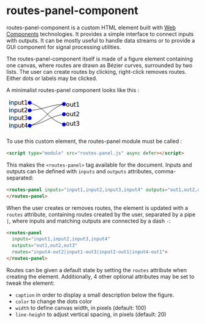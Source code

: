 # routes-panel-component

routes-panel-component is a custom HTML element built with [Web Components](https://developer.mozilla.org/en-US/docs/Web/Web_Components)
technologies. It provides a simple interface to connect inputs with outputs. It
can be mostly useful to handle data streams or to provide a GUI component for
signal processing utilities.

The routes-panel-component itself is made of a figure element containing one
canvas, where routes are drawn as Bézier curves, surrounded by two lists. The
user can create routes by clicking, right-click removes routes. Either dots or
labels may be clicked.

A minimalist routes-panel component looks like this :

![routes-panel demo](demo.png "routes-panel demo")

To use this custom element, the routes-panel module must be called :
```html
<script type="module" src="routes-panel.js" async defer></script>
```
This makes the `<routes-panel>` tag available for the document. Inputs and
outputs can be defined with `inputs` and `outputs` attributes, comma-separated:
```html
<routes-panel inputs="input1,input2,input3,input4" outputs="out1,out2,out3">
</routes-panel>
```
When the user creates or removes routes, the element is updated with a `routes`
attribute, containing routes created by the user, separated by a pipe `|`, where
inputs and matching outputs are connected by a dash `-`:
```html
<routes-panel
  inputs="input1,input2,input3,input4"
  outputs="out1,out2,out3"
  routes="input4-out2|input1-out3|input2-out1|input4-out1">
</routes-panel>
```
Routes can be given a default state by setting the `routes` attribute when
creating the element. Additionally, 4 other optional attributes may be set to
tweak the element:
- `caption` in order to display a small description below the figure. 
- `color` to change the dots color
- `width` to define canvas width, in pixels (default: 100)
- `line-height` to adjust vertical spacing, in pixels (default: 20)